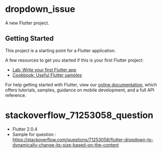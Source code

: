 # dropdown_issue

A new Flutter project.

## Getting Started

This project is a starting point for a Flutter application.

A few resources to get you started if this is your first Flutter project:

- [Lab: Write your first Flutter app](https://flutter.dev/docs/get-started/codelab)
- [Cookbook: Useful Flutter samples](https://flutter.dev/docs/cookbook)

For help getting started with Flutter, view our
[online documentation](https://flutter.dev/docs), which offers tutorials,
samples, guidance on mobile development, and a full API reference.

# stackoverflow_71253058_question
- Flutter 2.0.4
- Sample for question : https://stackoverflow.com/questions/71253058/flutter-dropdown-to-dynamically-change-its-size-based-on-the-content
